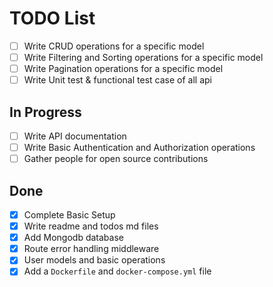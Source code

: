 # TODO List
- [ ] Write CRUD operations for a specific model
- [ ] Write Filtering and Sorting operations for a specific model
- [ ] Write Pagination operations for a specific model
- [ ] Write Unit test & functional test case of all api

## In Progress

- [ ] Write API documentation
- [ ] Write Basic Authentication and Authorization operations
- [ ] Gather people for open source contributions

## Done

- [x] Complete Basic Setup
- [x] Write readme and todos md files
- [x] Add Mongodb database
- [x] Route error handling middleware
- [x] User models and basic operations
- [x] Add a `Dockerfile` and `docker-compose.yml` file